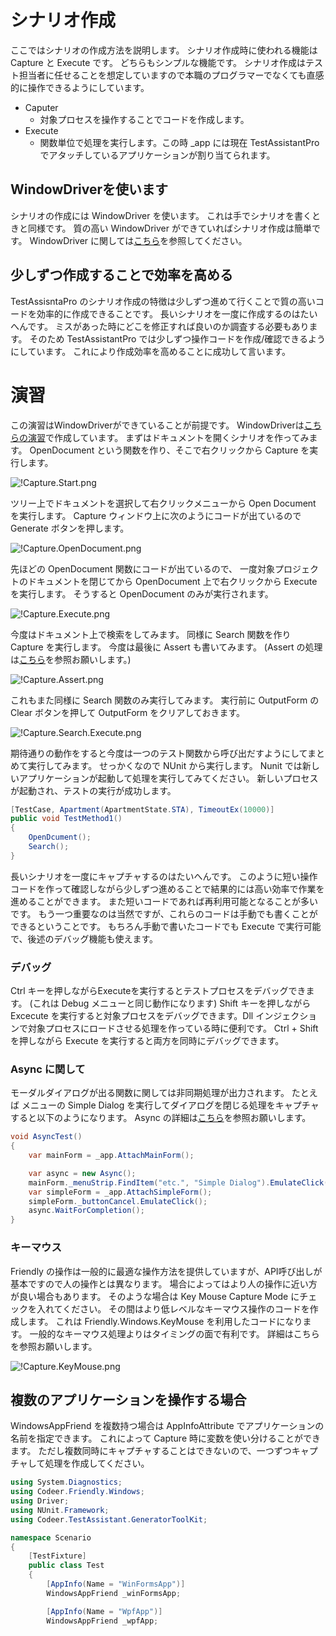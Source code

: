 # シナリオ作成

ここではシナリオの作成方法を説明します。
シナリオ作成時に使われる機能は Capture と Execute です。
どちらもシンプルな機能です。
シナリオ作成はテスト担当者に任せることを想定していますので本職のプログラマーでなくても直感的に操作できるようにしています。

* Caputer
    * 対象プロセスを操作することでコードを作成します。
* Execute
    * 関数単位で処理を実行します。この時 _app には現在 TestAssistantPro でアタッチしているアプリケーションが割り当てられます。

## WindowDriverを使います
シナリオの作成には WindowDriver を使います。
これは手でシナリオを書くときと同様です。
質の高い WindowDriver ができていればシナリオ作成は簡単です。
WindowDriver に関しては[こちら](WindowDriver.md)を参照してください。

## 少しずつ作成することで効率を高める
TestAssisntaPro のシナリオ作成の特徴は少しずつ進めて行くことで質の高いコードを効率的に作成できることです。
長いシナリオを一度に作成するのはたいへんです。
ミスがあった時にどこを修正すれば良いのか調査する必要もあります。
そのため TestAssistantPro では少しずつ操作コードを作成/確認できるようにしています。
これにより作成効率を高めることに成功して言います。

# 演習
この演習はWindowDriverができていることが前提です。
WindowDriverは[こちらの演習](WindowDriver.md#演習)で作成しています。
まずはドキュメントを開くシナリオを作ってみます。
OpenDocument という関数を作り、そこで右クリックから Capture を実行します。

![!Capture.Start.png](Img/Capture.Start.png)

ツリー上でドキュメントを選択して右クリックメニューから Open Document を実行します。
Capture ウィンドウ上に次のようにコードが出ているので Generate ボタンを押します。

![!Capture.OpenDocument.png](Img/Capture.OpenDocument.png)

先ほどの OpenDocument 関数にコードが出ているので、
一度対象プロジェクトのドキュメントを閉じてから
OpenDocument 上で右クリックから Execute を実行します。
そうすると OpenDocument のみが実行されます。

![!Capture.Execute.png](Img/Capture.Execute.png)

今度はドキュメント上で検索をしてみます。
同様に Search 関数を作り Capture を実行します。
今度は最後に Assert も書いてみます。
(Assert の処理は[こちら](Customize.md#Capture)を参照お願いします。)

![!Capture.Assert.png](Img/Capture.Assert.png)

これもまた同様に Search 関数のみ実行してみます。
実行前に OutputForm の Clear ボタンを押して OutputForm をクリアしておきます。

![!Capture.Search.Execute.png](Img/Capture.Search.Execute.png)

期待通りの動作をすると今度は一つのテスト関数から呼び出だすようにしてまとめて実行してみます。
せっかくなので NUnit から実行します。
Nunit では新しいアプリケーションが起動して処理を実行してみてください。
新しいプロセスが起動され、テストの実行が成功します。
```cs
[TestCase, Apartment(ApartmentState.STA), TimeoutEx(10000)]
public void TestMethod1()
{
    OpenDcument();
    Search();
}
```
長いシナリオを一度にキャプチャするのはたいへんです。
このように短い操作コードを作って確認しながら少しずつ進めることで結果的には高い効率で作業を進めることができます。
また短いコードであれば再利用可能となることが多いです。
もう一つ重要なのは当然ですが、これらのコードは手動でも書くことができるということです。
もちろん手動で書いたコードでも Execute で実行可能で、後述のデバッグ機能も使えます。

### デバッグ
Ctrl キーを押しながらExecuteを実行するとテストプロセスをデバッグできます。
(これは Debug メニューと同じ動作になります)
Shift キーを押しながら Excecute を実行すると対象プロセスをデバッグできます。Dll インジェクションで対象プロセスにロードさせる処理を作っている時に便利です。
Ctrl + Shift を押しながら Execute を実行すると両方を同時にデバッグできます。

### Async に関して
モーダルダイアログが出る関数に関しては非同期処理が出力されます。
たとえば メニューの Simple Dialog を実行してダイアログを閉じる処理をキャプチャすると以下のようになります。
Async の詳細は[こちら](https://github.com/Codeer-Software/Friendly/blob/master/README.jp.md#async)を参照お願いします。
```cs
void AsyncTest()
{
    var mainForm = _app.AttachMainForm();

    var async = new Async();
    mainForm._menuStrip.FindItem("etc.", "Simple Dialog").EmulateClick(async);
    var simpleForm = _app.AttachSimpleForm();
    simpleForm._buttonCancel.EmulateClick();
    async.WaitForCompletion();
}
```
### キーマウス
Friendly の操作は一般的に最適な操作方法を提供していますが、API呼び出しが基本ですので人の操作とは異なります。
場合によってはより人の操作に近い方が良い場合もあります。
そのような場合は Key Mouse Capture Mode にチェックを入れてください。
その間はより低レベルなキーマウス操作のコードを作成します。
これは Friendly.Windows.KeyMouse を利用したコードになります。
一般的なキーマウス処理よりはタイミングの面で有利です。
詳細はこちらを参照お願いします。

![!Capture.KeyMouse.png](Img/Capture.KeyMouse.png)

## 複数のアプリケーションを操作する場合
WindowsAppFriend を複数持つ場合は AppInfoAttribute でアプリケーションの名前を指定できます。
これによって Capture 時に変数を使い分けることができます。
ただし複数同時にキャプチャすることはできないので、一つずつキャプチャして処理を作成してください。

```cs
using System.Diagnostics;
using Codeer.Friendly.Windows;
using Driver;
using NUnit.Framework;
using Codeer.TestAssistant.GeneratorToolKit;

namespace Scenario
{
    [TestFixture]
    public class Test
    {
        [AppInfo(Name = "WinFormsApp")]
        WindowsAppFriend _winFormsApp;

        [AppInfo(Name = "WpfApp")]
        WindowsAppFriend _wpfApp;
```